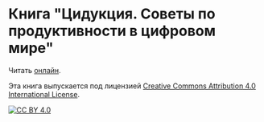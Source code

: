 # Книга "Цидукция. Советы по продуктивности в цифровом мире"

Читать [онлайн](https://timmson.github.io/the-digital-productivity-book/).

Эта книга выпускается под лицензией [Creative Commons Attribution 4.0 International License][cc-by].

[![CC BY 4.0][cc-by-image]][cc-by]

[cc-by]: LICENSE
[cc-by-image]: https://i.creativecommons.org/l/by/4.0/88x31.png
